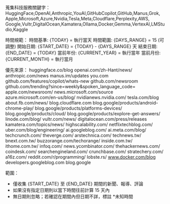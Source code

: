 蒐集科技服務關鍵字：
HuggingFace,OpenAI,Anthropic,YouAI,GitHubCopilot,GitHub,Manus,Grok,
Apple,Microsoft,Azure,Nvidia,Tesla,Meta,Cloudflare,Perplexity,AWS,
Google,Vultr,DigitalOcean,Kamatera,Ollama,Docker,Gemma,VertexAI,LMStudio,Kaggle

時間規範：
時間基準: {TODAY} = 執行當天
時間範圍: {DAYS_RANGE} = 15 (可調整)
開始日期: {START_DATE} = {TODAY} - {DAYS_RANGE} 天
結束日期: {END_DATE} = {TODAY}
當前年份: {CURRENT_YEAR} = 執行當年
當前月份: {CURRENT_MONTH} = 執行當月

優先來源：
huggingface.co/blog
openai.com/zh-Hant/news/
anthropic.com/news
manus.im/updates
you.com
github.com/features/copilot/whats-new
github.com/newsroom
github.com/trending?since=weekly&spoken_language_code=
apple.com/newsroom/
news.microsoft.com/source
azure.microsoft.com/en-us/blog/
nvidianews.nvidia.com/
tesla.com/blog
about.fb.com/news/
blog.cloudflare.com
blog.google/products/android-chrome-play/
blog.google/products/platforms-devices/
blog.google/products/cloud/
blog.google/products/explore-get-answers/
linode.com/blog/
vultr.com/news/
digitalocean.com/press/releases
kamatera.com/topics/news/
highscalability.com/
netflixtechblog.com/
uber.com/blog/engineering/
ai.googleblog.com/
ai.meta.com/blog/
techcrunch.com/
theverge.com/
arstechnica.com/
technews.tw/
bnext.com.tw/
buzzorange.com/techorange/
inside.com.tw/
ithome.com.tw/
infoq.com/
news.ycombinator.com/
thehackernews.com/
coindesk.com/
searchengineland.com/
crunchbase.com/
stratechery.com/
a16z.com/
reddit.com/r/programming/
lobste.rs/
www.docker.com/blog
developers.googleblog.com
blog.google

範圍：

- 僅收集 {START_DATE} 至 {END_DATE} 期間的新聞、報導、評論
- 如果沒有指定日期則以當下時間往前計算 15 天內
- 無日期則忽略；若確認在期間內但日期不詳，標註 \*未知時間
